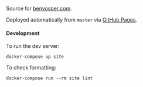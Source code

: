 Source for [benvosper.com](benvosper.com).

Deployed automatically from `master` via [GitHub Pages](https://pages.github.com/).

#### Development

To run the dev server:

```shell
docker-compose up site
```

To check formatting:

```shell
docker-compose run --rm site lint
```
